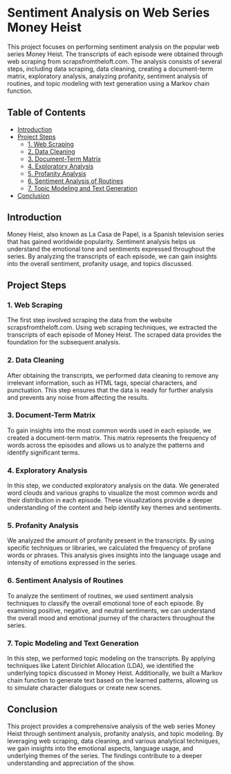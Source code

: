 # Sentiment Analysis on Web Series Money Heist

This project focuses on performing sentiment analysis on the popular web series Money Heist. The transcripts of each episode were obtained through web scraping from scrapsfromtheloft.com. The analysis consists of several steps, including data scraping, data cleaning, creating a document-term matrix, exploratory analysis, analyzing profanity, sentiment analysis of routines, and topic modeling with text generation using a Markov chain function.

## Table of Contents
- [Introduction](#introduction)
- [Project Steps](#project-steps)
  - [1. Web Scraping](#1-web-scraping)
  - [2. Data Cleaning](#2-data-cleaning)
  - [3. Document-Term Matrix](#3-document-term-matrix)
  - [4. Exploratory Analysis](#4-exploratory-analysis)
  - [5. Profanity Analysis](#5-profanity-analysis)
  - [6. Sentiment Analysis of Routines](#6-sentiment-analysis-of-routines)
  - [7. Topic Modeling and Text Generation](#7-topic-modeling-and-text-generation)
- [Conclusion](#conclusion)

## Introduction

Money Heist, also known as La Casa de Papel, is a Spanish television series that has gained worldwide popularity. Sentiment analysis helps us understand the emotional tone and sentiments expressed throughout the series. By analyzing the transcripts of each episode, we can gain insights into the overall sentiment, profanity usage, and topics discussed.

## Project Steps

### 1. Web Scraping

The first step involved scraping the data from the website scrapsfromtheloft.com. Using web scraping techniques, we extracted the transcripts of each episode of Money Heist. The scraped data provides the foundation for the subsequent analysis.

### 2. Data Cleaning

After obtaining the transcripts, we performed data cleaning to remove any irrelevant information, such as HTML tags, special characters, and punctuation. This step ensures that the data is ready for further analysis and prevents any noise from affecting the results.

### 3. Document-Term Matrix

To gain insights into the most common words used in each episode, we created a document-term matrix. This matrix represents the frequency of words across the episodes and allows us to analyze the patterns and identify significant terms.

### 4. Exploratory Analysis

In this step, we conducted exploratory analysis on the data. We generated word clouds and various graphs to visualize the most common words and their distribution in each episode. These visualizations provide a deeper understanding of the content and help identify key themes and sentiments.

### 5. Profanity Analysis

We analyzed the amount of profanity present in the transcripts. By using specific techniques or libraries, we calculated the frequency of profane words or phrases. This analysis gives insights into the language usage and intensity of emotions expressed in the series.

### 6. Sentiment Analysis of Routines

To analyze the sentiment of routines, we used sentiment analysis techniques to classify the overall emotional tone of each episode. By examining positive, negative, and neutral sentiments, we can understand the overall mood and emotional journey of the characters throughout the series.

### 7. Topic Modeling and Text Generation

In this step, we performed topic modeling on the transcripts. By applying techniques like Latent Dirichlet Allocation (LDA), we identified the underlying topics discussed in Money Heist. Additionally, we built a Markov chain function to generate text based on the learned patterns, allowing us to simulate character dialogues or create new scenes.

## Conclusion

This project provides a comprehensive analysis of the web series Money Heist through sentiment analysis, profanity analysis, and topic modeling. By leveraging web scraping, data cleaning, and various analytical techniques, we gain insights into the emotional aspects, language usage, and underlying themes of the series. The findings contribute to a deeper understanding and appreciation of the show.
